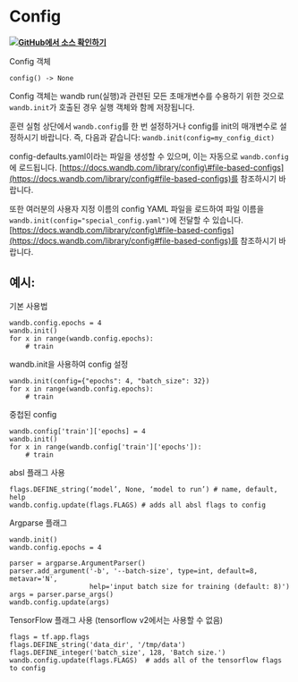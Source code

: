 # Config

[![](https://www.tensorflow.org/images/GitHub-Mark-32px.png)](https://www.github.com/wandb/client/tree/master/wandb/sdk/wandb_config.py#L24-L263)**​**[**​GitHub에서 소스 확인하기**](https://www.github.com/wandb/client/tree/master/wandb/sdk/wandb_config.py#L24-L263)**​**

Config 객체

```text
config() -> None
```

Config 객체는 wandb run\(실행\)과 관련된 모든 초매개변수를 수용하기 위한 것으로 `wandb.init`가 호출된 경우 실행 객체와 함께 저장됩니다.

훈련 실험 상단에서 `wandb.config`를 한 번 설정하거나 config를 init의 매개변수로 설정하시기 바랍니다. 즉, 다음과 같습니다: `wandb.init(config=my_config_dict)`

config-defaults.yaml이라는 파일을 생성할 수 있으며, 이는 자동으로 `wandb.config`에 로드됩니다. [https://docs.wandb.com/library/config\#file-based-configs](https://docs.wandb.com/library/config#file-based-configs)를 참조하시기 바랍니다.

또한 여러분의 사용자 지정 이름의 config YAML 파일을 로드하여 파일 이름을 `wandb.init(config="special_config.yaml")`에 전달할 수 있습니다. [https://docs.wandb.com/library/config\#file-based-configs](https://docs.wandb.com/library/config#file-based-configs)를 참조하시기 바랍니다.

## **예시:**

 기본 사용법

```text
wandb.config.epochs = 4
wandb.init()
for x in range(wandb.config.epochs):
    # train
```

wandb.init을 사용하여 config 설정

```text
wandb.init(config={"epochs": 4, "batch_size": 32})
for x in range(wandb.config.epochs):
    # train
```

 중첩된 config

```text
wandb.config['train']['epochs] = 4
wandb.init()
for x in range(wandb.config['train']['epochs']):
    # train
```

absl 플래그 사용

```text
flags.DEFINE_string(‘model’, None, ‘model to run’) # name, default, help
wandb.config.update(flags.FLAGS) # adds all absl flags to config
```

 Argparse 플래그

```text
wandb.init()
wandb.config.epochs = 4

parser = argparse.ArgumentParser()
parser.add_argument('-b', '--batch-size', type=int, default=8, metavar='N',
                    help='input batch size for training (default: 8)')
args = parser.parse_args()
wandb.config.update(args)
```

TensorFlow 플래그 사용 \(tensorflow v2에서는 사용할 수 없음\)

```text
flags = tf.app.flags
flags.DEFINE_string('data_dir', '/tmp/data')
flags.DEFINE_integer('batch_size', 128, 'Batch size.')
wandb.config.update(flags.FLAGS)  # adds all of the tensorflow flags to config
```

